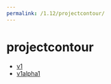 ```yaml
---
permalink: /1.12/projectcontour/
---
```


# projectcontour



* [v1](v1/index.md)
* [v1alpha1](v1alpha1/index.md)